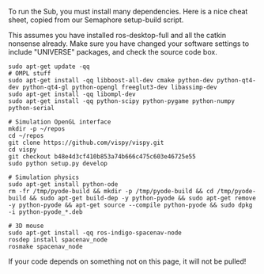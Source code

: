 To run the Sub, you must install many dependencies. Here is a nice cheat sheet, copied from our Semaphore setup-build script.

This assumes you have installed ros-desktop-full and all the catkin nonsense already. Make sure you have changed your software settings to include "UNIVERSE" packages, and check the source code box.

```
sudo apt-get update -qq
# OMPL stuff
sudo apt-get install -qq libboost-all-dev cmake python-dev python-qt4-dev python-qt4-gl python-opengl freeglut3-dev libassimp-dev
sudo apt-get install -qq libompl-dev
sudo apt-get install -qq python-scipy python-pygame python-numpy python-serial

# Simulation OpenGL interface
mkdir -p ~/repos
cd ~/repos
git clone https://github.com/vispy/vispy.git
cd vispy
git checkout b48e4d3cf410b853a74b666c475c603e46725e55
sudo python setup.py develop

# Simulation physics
sudo apt-get install python-ode
rm -fr /tmp/pyode-build && mkdir -p /tmp/pyode-build && cd /tmp/pyode-build && sudo apt-get build-dep -y python-pyode && sudo apt-get remove -y python-pyode && apt-get source --compile python-pyode && sudo dpkg -i python-pyode_*.deb

# 3D mouse
sudo apt-get install -qq ros-indigo-spacenav-node
rosdep install spacenav_node
rosmake spacenav_node

```


If your code depends on something not on this page, it will not be pulled!
